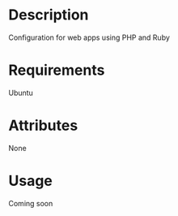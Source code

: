 Description
===========
Configuration for web apps using PHP and Ruby

Requirements
============

Ubuntu

Attributes
==========

None

Usage
=====

Coming soon